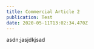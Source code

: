 ```yaml
---
title: Commercial Article 2
publication: Test
date: 2020-05-11T13:02:34.470Z
---
```

asdn;jasjdkjsad